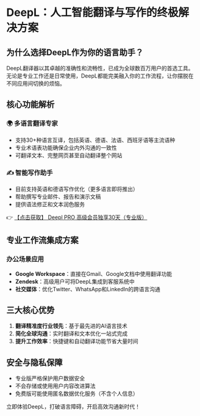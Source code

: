# DeepL：人工智能翻译与写作的终极解决方案

## 为什么选择DeepL作为你的语言助手？

DeepL翻译器以其卓越的准确性和流畅性，已成为全球数百万用户的首选工具。无论是专业工作还是日常使用，DeepL都能完美融入你的工作流程，让你摆脱在不同应用间切换的烦恼。

## 核心功能解析

### 🌍 多语言翻译专家
- 支持30+种语言互译，包括英语、德语、法语、西班牙语等主流语种
- 专业术语表功能确保企业内外沟通的一致性
- 可翻译文本、完整网页甚至自动翻译整个网站

### ✍️ 智能写作助手
- 目前支持英语和德语写作优化（更多语言即将推出）
- 帮助撰写专业邮件、报告和演示文稿
- 提供语法修正和文本润色服务

👉 [【点击获取】 Deepl PRO 高级会员独享30天（专业版） ](https://bit.ly/DEepl)

## 专业工作流集成方案

### 办公场景应用
- **Google Workspace**：直接在Gmail、Google文档中使用翻译功能
- **Zendesk**：高级用户可将DeepL集成到客服系统中
- **社交媒体**：优化Twitter、WhatsApp和LinkedIn的跨语言沟通

## 三大核心优势

1. **翻译精准度行业领先**：基于最先进的AI语言技术
2. **简化全球沟通**：实时翻译和文本优化一站式完成
3. **提升工作效率**：快捷键和自动翻译功能节省大量时间

## 安全与隐私保障

- 专业版严格保护用户数据安全
- 不会存储或使用用户内容改进算法
- 免费版可能使用匿名数据优化服务（不含个人信息）

立即体验DeepL，打破语言障碍，开启高效沟通新时代！